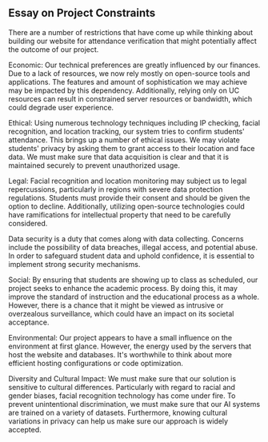 ## Essay on Project Constraints

There are a number of restrictions that have come up while thinking about building our website for attendance verification that might potentially affect the outcome of our project.

Economic: Our technical preferences are greatly influenced by our finances. Due to a lack of resources, we now rely mostly on open-source tools and applications. The features and amount of sophistication we may achieve may be impacted by this dependency. Additionally, relying only on UC resources can result in constrained server resources or bandwidth, which could degrade user experience.

Ethical: Using numerous technology techniques including IP checking, facial recognition, and location tracking, our system tries to confirm students' attendance. This brings up a number of ethical issues. We may violate students' privacy by asking them to grant access to their location and face data. We must make sure that data acquisition is clear and that it is maintained securely to prevent unauthorized usage.

Legal: Facial recognition and location monitoring may subject us to legal repercussions, particularly in regions with severe data protection regulations. Students must provide their consent and should be given the option to decline. Additionally, utilizing open-source technologies could have ramifications for intellectual property that need to be carefully considered.

Data security is a duty that comes along with data collecting. Concerns include the possibility of data breaches, illegal access, and potential abuse. In order to safeguard student data and uphold confidence, it is essential to implement strong security mechanisms.

Social: By ensuring that students are showing up to class as scheduled, our project seeks to enhance the academic process. By doing this, it may improve the standard of instruction and the educational process as a whole. However, there is a chance that it might be viewed as intrusive or overzealous surveillance, which could have an impact on its societal acceptance.

Environmental: Our project appears to have a small influence on the environment at first glance. However, the energy used by the servers that host the website and databases. It's worthwhile to think about more efficient hosting configurations or code optimization.

Diversity and Cultural Impact: We must make sure that our solution is sensitive to cultural differences. Particularly with regard to racial and gender biases, facial recognition technology has come under fire. To prevent unintentional discrimination, we must make sure that our AI systems are trained on a variety of datasets. Furthermore, knowing cultural variations in privacy can help us make sure our approach is widely accepted.
